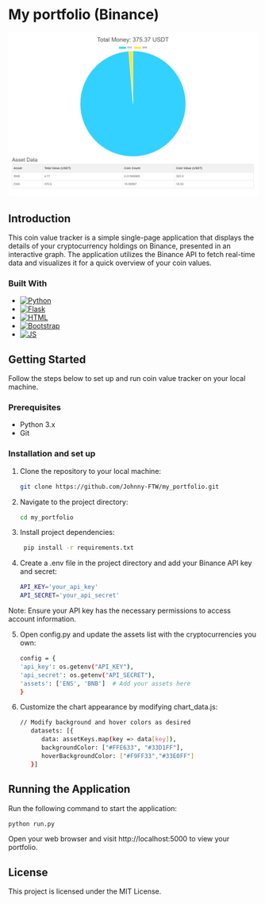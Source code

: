 # My portfolio (Binance)
![image](https://github.com/Johnny-FTW/my_portfolio/blob/main/scr.png)
## Introduction
This coin value tracker is a simple single-page application that displays the details of your cryptocurrency holdings on Binance, presented in an interactive graph. The application utilizes the Binance API to fetch real-time data and visualizes it for a quick overview of your coin values.
### Built With
* [![Python][Python.org]][Python-url]
* [![Flask][Flask.com]][Flask-url]
* [![HTML][HTML.com]][HTML-url]
* [![Bootstrap][Bootstrap.com]][Bootstrap-url]
* [![JS][JS.com]][JS-url]

## Getting Started

Follow the steps below to set up and run coin value tracker on your local machine.

### Prerequisites

- Python 3.x
- Git

### Installation and set up

1. Clone the repository to your local machine:

   ```bash
   git clone https://github.com/Johnny-FTW/my_portfolio.git
   
2. Navigate to the project directory:
    ```bash
    cd my_portfolio

3. Install project dependencies:
   ```bash
    pip install -r requirements.txt

4. Create a .env file in the project directory and add your Binance API key and secret:
    ```bash
    API_KEY='your_api_key'
    API_SECRET='your_api_secret'
Note: Ensure your API key has the necessary permissions to access account information.

5. Open config.py and update the assets list with the cryptocurrencies you own:
    ```bash
    config = {
    'api_key': os.getenv("API_KEY"),
    'api_secret': os.getenv("API_SECRET"),
    'assets': ['ENS', 'BNB']  # Add your assets here
    }
   
6. Customize the chart appearance by modifying chart_data.js:
   ```bash
   // Modify background and hover colors as desired
      datasets: [{
         data: assetKeys.map(key => data[key]),
         backgroundColor: ["#FFE633", "#33D1FF"],
         hoverBackgroundColor: ["#F9FF33","#33E0FF"]
      }]
   ```

## Running the Application
Run the following command to start the application:
```bash
python run.py 
```
Open your web browser and visit http://localhost:5000 to view your portfolio.

## License
This project is licensed under the MIT License.


[Python.org]: https://img.shields.io/badge/Python-14354C?style=for-the-badge&logo=python&logoColor=white

[Python-url]: https://www.python.org/

[Flask.com]: https://img.shields.io/badge/Flask-000000?style=for-the-badge&logo=flask&logoColor=white

[Flask-url]: https://flask.palletsprojects.com/

[HTML.com]: https://img.shields.io/badge/HTML5-E34F26?style=for-the-badge&logo=html5&logoColor=white

[HTML-url]: https://https://html.com//

[Bootstrap.com]: https://img.shields.io/badge/Bootstrap-563D7C?style=for-the-badge&logo=bootstrap&logoColor=white

[Bootstrap-url]: https://getbootstrap.com

[JS.com]: https://img.shields.io/badge/JavaScript-F7DF1E?style=for-the-badge&logo=javascript&logoColor=black

[JS-url]: https://www.javascript.com/








